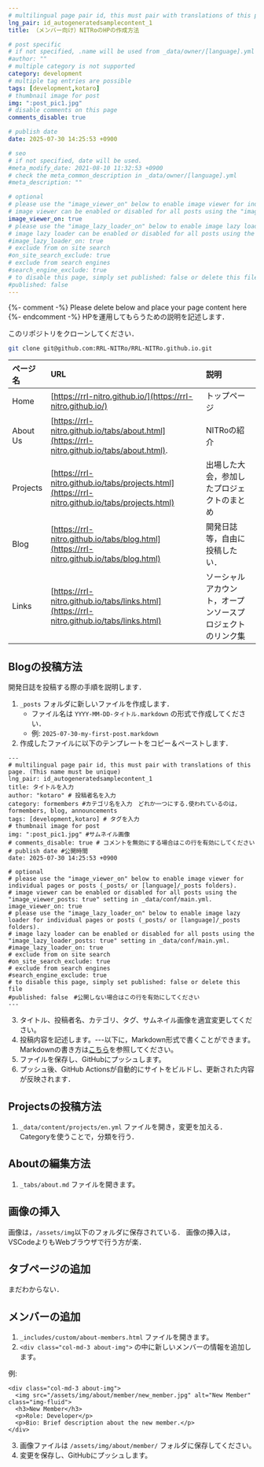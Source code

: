 ```yaml
---
# multilingual page pair id, this must pair with translations of this page. (This name must be unique)
lng_pair: id_autogeneratedsamplecontent_1
title: （メンバー向け）NITRoのHPの作成方法

# post specific
# if not specified, .name will be used from _data/owner/[language].yml
#author: ""
# multiple category is not supported
category: development
# multiple tag entries are possible
tags: [development,kotaro]
# thumbnail image for post
img: ":post_pic1.jpg"
# disable comments on this page
comments_disable: true

# publish date
date: 2025-07-30 14:25:53 +0900

# seo
# if not specified, date will be used.
#meta_modify_date: 2021-08-10 11:32:53 +0900
# check the meta_common_description in _data/owner/[language].yml
#meta_description: ""

# optional
# please use the "image_viewer_on" below to enable image viewer for individual pages or posts (_posts/ or [language]/_posts folders).
# image viewer can be enabled or disabled for all posts using the "image_viewer_posts: true" setting in _data/conf/main.yml.
image_viewer_on: true
# please use the "image_lazy_loader_on" below to enable image lazy loader for individual pages or posts (_posts/ or [language]/_posts folders).
# image lazy loader can be enabled or disabled for all posts using the "image_lazy_loader_posts: true" setting in _data/conf/main.yml.
#image_lazy_loader_on: true
# exclude from on site search
#on_site_search_exclude: true
# exclude from search engines
#search_engine_exclude: true
# to disable this page, simply set published: false or delete this file
#published: false
---
```

{%- comment -%} Please delete below and place your page content here {%- endcomment -%}
HPを運用してもらうための説明を記述します．

このリポジトリをクローンしてください．

```bash
git clone git@github.com:RRL-NITRo/RRL-NITRo.github.io.git
```

| ページ名 | URL                                                                                           | 説明                                                       |
| :------- | :-------------------------------------------------------------------------------------------- | :--------------------------------------------------------- |
| Home     | [https://rrl-nitro.github.io/](https://rrl-nitro.github.io/)                                     | トップページ                                               |
| About Us | [https://rrl-nitro.github.io/tabs/about.html](https://rrl-nitro.github.io/tabs/about.html).      | NITRoの紹介                                                |
| Projects | [https://rrl-nitro.github.io/tabs/projects.html](https://rrl-nitro.github.io/tabs/projects.html) | 出場した大会，参加したプロジェクトのまとめ                 |
| Blog     | [https://rrl-nitro.github.io/tabs/blog.html](https://rrl-nitro.github.io/tabs/blog.html)         | 開発日誌等，自由に投稿したい．                             |
| Links    | [https://rrl-nitro.github.io/tabs/links.html](https://rrl-nitro.github.io/tabs/links.html)       | ソーシャルアカウント，オープンソースプロジェクトのリンク集 |

## Blogの投稿方法

開発日誌を投稿する際の手順を説明します．

1. `_posts` フォルダに新しいファイルを作成します．
   - ファイル名は `YYYY-MM-DD-タイトル.markdown` の形式で作成してください．
   - 例: `2025-07-30-my-first-post.markdown`
2. 作成したファイルに以下のテンプレートをコピー＆ペーストします．

```text
---
# multilingual page pair id, this must pair with translations of this page. (This name must be unique)
lng_pair: id_autogeneratedsamplecontent_1
title: タイトルを入力
author: "kotaro" # 投稿者名を入力
category: formembers #カテゴリ名を入力　どれか一つにする.使われているのは，formembers, blog, announcements
tags: [development,kotaro] # タグを入力
# thumbnail image for post
img: ":post_pic1.jpg" #サムネイル画像
# comments_disable: true # コメントを無効にする場合はこの行を有効にしてください
# publish date #公開時間
date: 2025-07-30 14:25:53 +0900 

# optional
# please use the "image_viewer_on" below to enable image viewer for individual pages or posts (_posts/ or [language]/_posts folders).
# image viewer can be enabled or disabled for all posts using the "image_viewer_posts: true" setting in _data/conf/main.yml.
image_viewer_on: true
# please use the "image_lazy_loader_on" below to enable image lazy loader for individual pages or posts (_posts/ or [language]/_posts folders).
# image lazy loader can be enabled or disabled for all posts using the "image_lazy_loader_posts: true" setting in _data/conf/main.yml.
#image_lazy_loader_on: true
# exclude from on site search
#on_site_search_exclude: true
# exclude from search engines
#search_engine_exclude: true
# to disable this page, simply set published: false or delete this file
#published: false　#公開しない場合はこの行を有効にしてください
---
```

3. タイトル、投稿者名、カテゴリ、タグ、サムネイル画像を適宜変更してください。
4. 投稿内容を記述します。---以下に，Markdown形式で書くことができます。Markdownの書き方は[こちら](https://www.markdownguide.org/basic-syntax/)を参照してください。
5. ファイルを保存し、GitHubにプッシュします。
6. プッシュ後、GitHub Actionsが自動的にサイトをビルドし、更新された内容が反映されます．


## Projectsの投稿方法
1. `_data/content/projects/en.yml` ファイルを開き，変更を加える．Categoryを使うことで，分類を行う．

## Aboutの編集方法

1. `_tabs/about.md` ファイルを開きます。

## 画像の挿入

画像は，`/assets/img`以下のフォルダに保存されている．
画像の挿入は，VSCodeよりもWebブラウザで行う方が楽．

## タブページの追加

まだわからない．

## メンバーの追加
1. `_includes/custom/about-members.html` ファイルを開きます。
2. `<div class="col-md-3 about-img">` の中に新しいメンバーの情報を追加します。

例:
```text
<div class="col-md-3 about-img">
  <img src="/assets/img/about/member/new_member.jpg" alt="New Member" class="img-fluid">
  <h3>New Member</h3>
  <p>Role: Developer</p>
  <p>Bio: Brief description about the new member.</p>
</div>  
```

3. 画像ファイルは `/assets/img/about/member/` フォルダに保存してください。
4. 変更を保存し、GitHubにプッシュします。

<!-- {%- include util/auto-content-generator.liquid -%} -->

<!-- outline-start -->

<!-- {{ website_info_text_first }} -->

<!-- outline-end -->

<!-- {{ website_info_text_second }} -->
